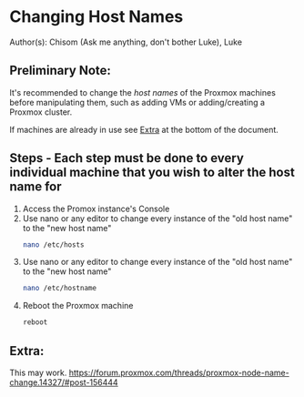# Changing Host Names

Author(s): 
    Chisom (Ask me anything, don't bother Luke), 
    Luke

## Preliminary Note: 
It's recommended to change the *host names* of the Proxmox machines before manipulating them, such as adding VMs or adding/creating a Proxmox cluster.

If machines are already in use see [Extra](#extra) at the bottom of the document.

## Steps - Each step must be done to every individual machine that you wish to alter the host name for
1. Access the Promox instance's Console
2. Use nano or any editor to change every instance of the "old host name" to the "new host name"
	```sh
	nano /etc/hosts
	```
3. Use nano or any editor to change every instance of the "old host name" to the "new host name"
	```sh
	nano /etc/hostname
	```
4. Reboot the Proxmox machine
	 ```sh 
	reboot
	``` 

## Extra:
This may work. https://forum.proxmox.com/threads/proxmox-node-name-change.14327/#post-156444




